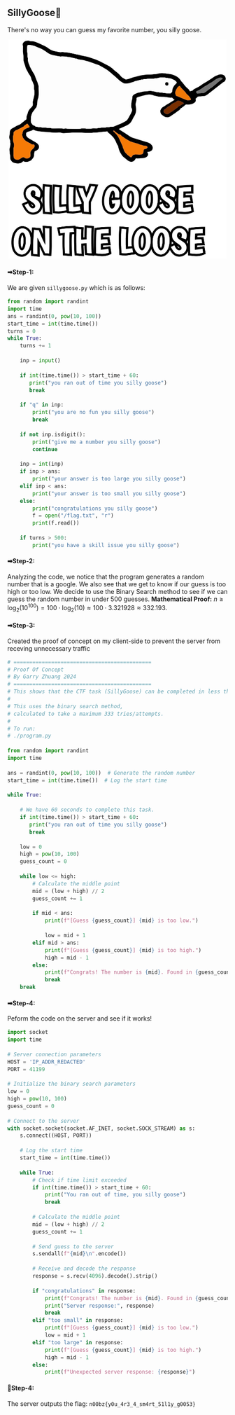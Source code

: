## SillyGoose🦆
There's no way you can guess my favorite number, you silly goose.

<center><img src="sillygoose.jpg" width="500" height="500"></center>

#### ➡Step-1:
We are given `sillygoose.py` which is as follows:

```py
from random import randint
import time
ans = randint(0, pow(10, 100))
start_time = int(time.time())
turns = 0
while True:
    turns += 1

    inp = input()

    if int(time.time()) > start_time + 60:
       print("you ran out of time you silly goose") 
       break

    if "q" in inp:
        print("you are no fun you silly goose")
        break

    if not inp.isdigit():
        print("give me a number you silly goose")
        continue

    inp = int(inp)
    if inp > ans:
        print("your answer is too large you silly goose")
    elif inp < ans:
        print("your answer is too small you silly goose")
    else:
        print("congratulations you silly goose")
        f = open("/flag.txt", "r")
        print(f.read())

    if turns > 500:
        print("you have a skill issue you silly goose")
```

#### ➡Step-2:
Analyzing the code, we notice that the program generates a random number that is a google. We also see that we get to know if our guess is too high or too low.
We decide to use the Binary Search method to see if we can guess the random number in under 500 guesses.
**Mathematical Proof:**
$n \geq \log_{2}(10^{100}) = 100 \cdot \log_{2}(10) \approx 100 \cdot 3.321928 \approx 332.193$.

#### ➡Step-3:
Created the proof of concept on my client-side to prevent the server from receving unnecessary traffic 

```py
# ============================================
# Proof Of Concept
# By Garry Zhuang 2024
# ============================================
# This shows that the CTF task (SillyGoose) can be completed in less than 400 tries
#
# This uses the binary search method,
# calculated to take a maximum 333 tries/attempts.
#
# To run:
# ./program.py

from random import randint
import time

ans = randint(0, pow(10, 100))  # Generate the random number
start_time = int(time.time())  # Log the start time

while True:

    # We have 60 seconds to complete this task.
    if int(time.time()) > start_time + 60: 
       print("you ran out of time you silly goose") 
       break

    low = 0
    high = pow(10, 100)
    guess_count = 0
    
    while low <= high:
        # Calculate the middle point
        mid = (low + high) // 2
        guess_count += 1
        
        if mid < ans:
            print(f"[Guess {guess_count}] {mid} is too low.")
            
            low = mid + 1
        elif mid > ans:
            print(f"[Guess {guess_count}] {mid} is too high.")
            high = mid - 1
        else:
            print(f"Congrats! The number is {mid}. Found in {guess_count} guesses.")
            break
    break
```

#### ➡Step-4:
Peform the code on the server and see if it works!

```py
import socket
import time

# Server connection parameters
HOST = 'IP_ADDR_REDACTED'
PORT = 41199

# Initialize the binary search parameters
low = 0
high = pow(10, 100)
guess_count = 0

# Connect to the server
with socket.socket(socket.AF_INET, socket.SOCK_STREAM) as s:
    s.connect((HOST, PORT))
    
    # Log the start time
    start_time = int(time.time())
    
    while True:
        # Check if time limit exceeded
        if int(time.time()) > start_time + 60:
            print("You ran out of time, you silly goose")
            break
        
        # Calculate the middle point
        mid = (low + high) // 2
        guess_count += 1
        
        # Send guess to the server
        s.sendall(f"{mid}\n".encode())
        
        # Receive and decode the response
        response = s.recv(4096).decode().strip()
        
        if "congratulations" in response:
            print(f"Congrats! The number is {mid}. Found in {guess_count} guesses.")
            print("Server response:", response)
            break
        elif "too small" in response:
            print(f"[Guess {guess_count}] {mid} is too low.")
            low = mid + 1
        elif "too large" in response:
            print(f"[Guess {guess_count}] {mid} is too high.")
            high = mid - 1
        else:
            print(f"Unexpected server response: {response}")
```


#### 👑Step-4:
The server outputs the flag:
`n00bz{y0u_4r3_4_sm4rt_51l1y_g0053}`
